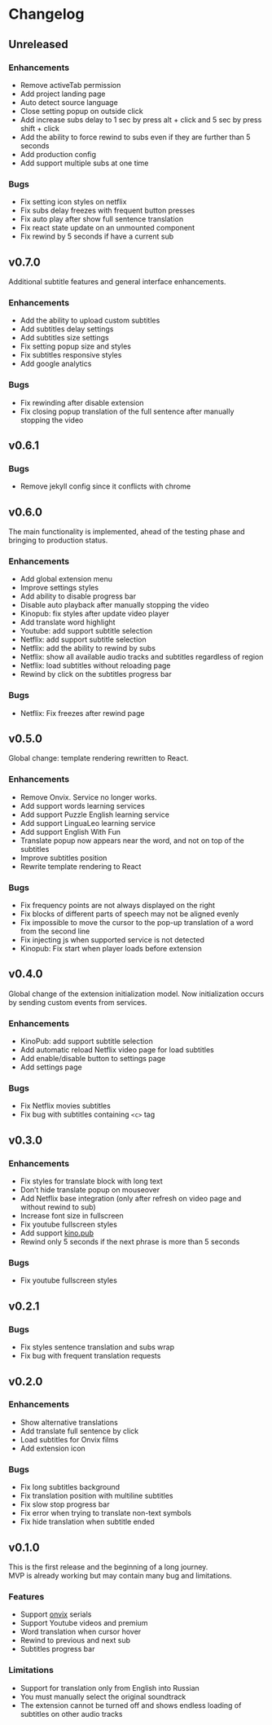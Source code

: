 # Changelog

## Unreleased

### Enhancements

- Remove activeTab permission
- Add project landing page
- Auto detect source language
- Close setting popup on outside click
- Add increase subs delay to 1 sec by press alt + click and 5 sec by press shift + click
- Add the ability to force rewind to subs even if they are further than 5 seconds
- Add production config
- Add support multiple subs at one time

### Bugs

- Fix setting icon styles on netflix
- Fix subs delay freezes with frequent button presses
- Fix auto play after show full sentence translation
- Fix react state update on an unmounted component
- Fix rewind by 5 seconds if have a current sub

## v0.7.0

Additional subtitle features and general interface enhancements.

### Enhancements

- Add the ability to upload custom subtitles
- Add subtitles delay settings
- Add subtitles size settings
- Fix setting popup size and styles
- Fix subtitles responsive styles
- Add google analytics

### Bugs

- Fix rewinding after disable extension
- Fix closing popup translation of the full sentence after manually stopping the video

## v0.6.1

### Bugs

- Remove jekyll config since it conflicts with chrome

## v0.6.0

The main functionality is implemented, ahead of the testing phase and bringing to production status.

### Enhancements

- Add global extension menu
- Improve settings styles
- Add ability to disable progress bar
- Disable auto playback after manually stopping the video
- Kinopub: fix styles after update video player
- Add translate word highlight
- Youtube: add support subtitle selection
- Netflix: add support subtitle selection
- Netflix: add the ability to rewind by subs
- Netflix: show all available audio tracks and subtitles regardless of region
- Netflix: load subtitles without reloading page
- Rewind by click on the subtitles progress bar

### Bugs

- Netflix: Fix freezes after rewind page

## v0.5.0

Global change: template rendering rewritten to React.

### Enhancements

- Remove Onvix. Service no longer works.
- Add support words learning services
- Add support Puzzle English learning service
- Add support LinguaLeo learning service
- Add support English With Fun
- Translate popup now appears near the word, and not on top of the subtitles
- Improve subtitles position
- Rewrite template rendering to React

### Bugs

- Fix frequency points are not always displayed on the right
- Fix blocks of different parts of speech may not be aligned evenly
- Fix impossible to move the cursor to the pop-up translation of a word from the second line
- Fix injecting js when supported service is not detected
- Kinopub: Fix start when player loads before extension

## v0.4.0

Global change of the extension initialization model. Now initialization occurs by sending custom events from services.

### Enhancements

- KinoPub: add support subtitle selection
- Add automatic reload Netflix video page for load subtitles
- Add enable/disable button to settings page
- Add settings page

### Bugs

- Fix Netflix movies subtitles
- Fix bug with subtitles containing `<c>` tag

## v0.3.0

### Enhancements

- Fix styles for translate block with long text
- Don’t hide translate popup on mouseover
- Add Netflix base integration (only after refresh on video page and without rewind to sub)
- Increase font size in fullscreen
- Fix youtube fullscreen styles
- Add support [kino.pub](https://kino.pub)
- Rewind only 5 seconds if the next phrase is more than 5 seconds

### Bugs

- Fix youtube fullscreen styles

## v0.2.1

### Bugs

- Fix styles sentence translation and subs wrap
- Fix bug with frequent translation requests

## v0.2.0

### Enhancements

- Show alternative translations
- Add translate full sentence by click
- Load subtitles for Onvix films
- Add extension icon

### Bugs

- Fix long subtitles background
- Fix translation position with multiline subtitles
- Fix slow stop progress bar
- Fix error when trying to translate non-text symbols
- Fix hide translation when subtitle ended

## v0.1.0

This is the first release and the beginning of a long journey.  
MVP is already working but may contain many bug and limitations.

### Features

- Support [onvix](http://onvix.co) serials
- Support Youtube videos and premium
- Word translation when cursor hover
- Rewind to previous and next sub
- Subtitles progress bar

### Limitations

- Support for translation only from English into Russian
- You must manually select the original soundtrack
- The extension cannot be turned off and shows endless loading of subtitles on other audio tracks
